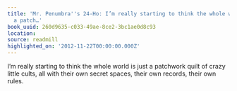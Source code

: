 ```yaml
---
title: 'Mr. Penumbra''s 24-Ho: I’m really starting to think the whole world is just
  a patch…'
book_uuid: 260d9635-c033-49ae-8ce2-3bc1ae0d8c93
location: 
source: readmill
highlighted_on: '2012-11-22T00:00:00.000Z'
---
```


I’m really starting to think the whole world is just a patchwork quilt of crazy little cults, all with their own secret spaces, their own records, their own rules.